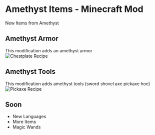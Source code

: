 # Amethyst Items - Minecraft Mod
New Items from Amethyst
## Amethyst Armor
This modification adds an amethyst armor</br>
![Chestplate Recipe](https://raw.githubusercontent.com/k3kDeV/Amethyst-Items-Minecraft-Mod/main/img/chestplate_recipe.png)
## Amethyst Tools
This modification adds amethyst tools (sword shovel axe pickaxe hoe)</br>
![Pickaxe Recipe](https://raw.githubusercontent.com/k3kDeV/Amethyst-Items-Minecraft-Mod/main/img/pickaxe_recipe.png)

## Soon
- New Languages
- More Items
- Magic Wands
